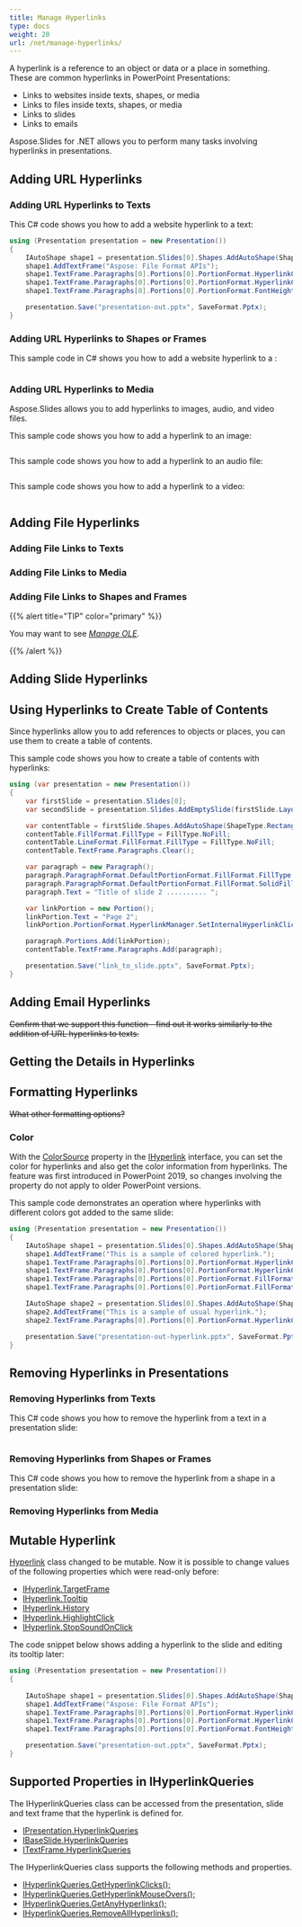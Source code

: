 ```yaml
---
title: Manage Hyperlinks
type: docs
weight: 20
url: /net/manage-hyperlinks/
---
```


A hyperlink is a reference to an object or data or a place in something. These are common hyperlinks in PowerPoint Presentations:

* Links to websites inside texts, shapes, or media
* Links to files inside texts, shapes, or media
* Links to slides
* Links to emails

Aspose.Slides for .NET allows you to perform many tasks involving hyperlinks in presentations. 

## **Adding URL Hyperlinks**

### **Adding URL Hyperlinks to Texts**

This C# code shows you how to add a website hyperlink to a text:

```c#
using (Presentation presentation = new Presentation())
{
	IAutoShape shape1 = presentation.Slides[0].Shapes.AddAutoShape(ShapeType.Rectangle, 100, 100, 600, 50, false);
	shape1.AddTextFrame("Aspose: File Format APIs");
	shape1.TextFrame.Paragraphs[0].Portions[0].PortionFormat.HyperlinkClick = new Hyperlink("https://www.aspose.com/");
	shape1.TextFrame.Paragraphs[0].Portions[0].PortionFormat.HyperlinkClick.Tooltip = "More than 70% Fortune 100 companies trust Aspose APIs";
	shape1.TextFrame.Paragraphs[0].Portions[0].PortionFormat.FontHeight = 32;

	presentation.Save("presentation-out.pptx", SaveFormat.Pptx);
}
```

### **Adding URL Hyperlinks to Shapes or Frames**

This sample code in C# shows you how to add a website hyperlink to a :

```c#

```



### **Adding URL Hyperlinks to Media**

Aspose.Slides allows you to add hyperlinks to images, audio, and video files. 

This sample code shows you how to add a hyperlink to an image:

```c#

```

 

This sample code shows you how to add a hyperlink to an audio file:

```c#

```

 

This sample code shows you how to add a hyperlink to a video:

```

```



## **Adding File Hyperlinks**

### **Adding File Links to Texts**

 

### **Adding File Links to Media**

 

### **Adding File Links to Shapes and Frames**

 

{{%  alert  title="TIP"  color="primary"  %}} 

You may want to see *[Manage OLE](https://docs.aspose.com/slides/net/manage-ole/)*.

{{% /alert %}}







## **Adding Slide Hyperlinks**











## **Using Hyperlinks to Create Table of Contents**

Since hyperlinks allow you to add references to objects or places, you can use them to create a table of contents. 

This sample code shows you how to create a table of contents with hyperlinks:

```c#
using (var presentation = new Presentation())
{
    var firstSlide = presentation.Slides[0];
    var secondSlide = presentation.Slides.AddEmptySlide(firstSlide.LayoutSlide);

    var contentTable = firstSlide.Shapes.AddAutoShape(ShapeType.Rectangle, 40, 40, 300, 100);
    contentTable.FillFormat.FillType = FillType.NoFill;
    contentTable.LineFormat.FillFormat.FillType = FillType.NoFill;
    contentTable.TextFrame.Paragraphs.Clear();

    var paragraph = new Paragraph();
    paragraph.ParagraphFormat.DefaultPortionFormat.FillFormat.FillType = FillType.Solid;
    paragraph.ParagraphFormat.DefaultPortionFormat.FillFormat.SolidFillColor.Color = Color.Black;
    paragraph.Text = "Title of slide 2 .......... ";

    var linkPortion = new Portion();
    linkPortion.Text = "Page 2";
    linkPortion.PortionFormat.HyperlinkManager.SetInternalHyperlinkClick(secondSlide);

    paragraph.Portions.Add(linkPortion);
    contentTable.TextFrame.Paragraphs.Add(paragraph);

    presentation.Save("link_to_slide.pptx", SaveFormat.Pptx);
}
```



## **Adding Email Hyperlinks**

~~Confirm that we support this function—find out it works similarly to the addition of URL hyperlinks to texts.~~  

 





## **Getting the Details in Hyperlinks**







## **Formatting Hyperlinks**
~~What other formatting options?~~

### **Color**

With the [ColorSource](https://apireference.aspose.com/net/slides/aspose.slides/ihyperlink/properties/colorsource) property in the [IHyperlink](https://apireference.aspose.com/net/slides/aspose.slides/ihyperlink) interface, you can set the color for hyperlinks and also get the color information from hyperlinks. The feature was first introduced in PowerPoint 2019, so changes involving the property do not apply to older PowerPoint versions.

This sample code demonstrates an operation where hyperlinks with different colors got added to the same slide:

```c#
using (Presentation presentation = new Presentation())
{
    IAutoShape shape1 = presentation.Slides[0].Shapes.AddAutoShape(ShapeType.Rectangle, 100, 100, 450, 50, false);
    shape1.AddTextFrame("This is a sample of colored hyperlink.");
    shape1.TextFrame.Paragraphs[0].Portions[0].PortionFormat.HyperlinkClick = new Hyperlink("https://www.aspose.com/");
    shape1.TextFrame.Paragraphs[0].Portions[0].PortionFormat.HyperlinkClick.ColorSource = HyperlinkColorSource.PortionFormat;
    shape1.TextFrame.Paragraphs[0].Portions[0].PortionFormat.FillFormat.FillType = FillType.Solid;
    shape1.TextFrame.Paragraphs[0].Portions[0].PortionFormat.FillFormat.SolidFillColor.Color = Color.Red;

    IAutoShape shape2 = presentation.Slides[0].Shapes.AddAutoShape(ShapeType.Rectangle, 100, 200, 450, 50, false);
    shape2.AddTextFrame("This is a sample of usual hyperlink.");
    shape2.TextFrame.Paragraphs[0].Portions[0].PortionFormat.HyperlinkClick = new Hyperlink("https://www.aspose.com/");

    presentation.Save("presentation-out-hyperlink.pptx", SaveFormat.Pptx);
}
```



## **Removing Hyperlinks in Presentations**

### **Removing Hyperlinks from Texts**

This C# code shows you how to remove the hyperlink from a text in a presentation slide:

```c#

```

 

### **Removing Hyperlinks from Shapes or Frames**

This C# code shows you how to remove the hyperlink from a shape in a presentation slide: 

 

### **Removing Hyperlinks from Media**

 








## **Mutable Hyperlink**
[Hyperlink](https://apireference.aspose.com/net/slides/aspose.slides/hyperlink) class changed to be mutable. Now it is possible to change values of the following properties which were read-only before:

- [IHyperlink.TargetFrame](https://apireference.aspose.com/net/slides/aspose.slides/ihyperlink/properties/targetframe)
- [IHyperlink.Tooltip](https://apireference.aspose.com/net/slides/aspose.slides/ihyperlink/properties/tooltip)
- [IHyperlink.History](https://apireference.aspose.com/net/slides/aspose.slides/ihyperlink/properties/history)
- [IHyperlink.HighlightClick](https://apireference.aspose.com/net/slides/aspose.slides/ihyperlink/properties/highlightclick)
- [IHyperlink.StopSoundOnClick](https://apireference.aspose.com/net/slides/aspose.slides/ihyperlink/properties/stopsoundonclick)

The code snippet below shows adding a hyperlink to the slide and editing its tooltip later:

```c#
using (Presentation presentation = new Presentation())
{
    
    IAutoShape shape1 = presentation.Slides[0].Shapes.AddAutoShape(ShapeType.Rectangle, 100, 100, 600, 50, false);
    shape1.AddTextFrame("Aspose: File Format APIs");
    shape1.TextFrame.Paragraphs[0].Portions[0].PortionFormat.HyperlinkClick = new Hyperlink("https://www.aspose.com/");
    shape1.TextFrame.Paragraphs[0].Portions[0].PortionFormat.HyperlinkClick.Tooltip = "More than 70% Fortune 100 companies trust Aspose APIs";
    shape1.TextFrame.Paragraphs[0].Portions[0].PortionFormat.FontHeight = 32;

    presentation.Save("presentation-out.pptx", SaveFormat.Pptx);
}
```




## **Supported Properties in IHyperlinkQueries**
The IHyperlinkQueries class can be accessed from the presentation, slide and text frame that the hyperlink is defined for.

- [IPresentation.HyperlinkQueries](https://apireference.aspose.com/net/slides/aspose.slides/ipresentation/properties/hyperlinkqueries)
- [IBaseSlide.HyperlinkQueries](https://apireference.aspose.com/net/slides/aspose.slides/ibaseslide/properties/hyperlinkqueries)
- [ITextFrame.HyperlinkQueries](https://apireference.aspose.com/net/slides/aspose.slides/itextframe/properties/hyperlinkqueries)

The IHyperlinkQueries class supports the following methods and properties.

- [IHyperlinkQueries.GetHyperlinkClicks();](https://apireference.aspose.com/net/slides/aspose.slides/ihyperlinkqueries/methods/gethyperlinkclicks)
- [IHyperlinkQueries.GetHyperlinkMouseOvers();](https://apireference.aspose.com/net/slides/aspose.slides/ihyperlinkqueries/methods/gethyperlinkmouseovers)
- [IHyperlinkQueries.GetAnyHyperlinks();](https://apireference.aspose.com/net/slides/aspose.slides/ihyperlinkqueries/methods/getanyhyperlinks)
- [IHyperlinkQueries.RemoveAllHyperlinks();](https://apireference.aspose.com/net/slides/aspose.slides/ihyperlinkqueries/methods/removeallhyperlinks)

